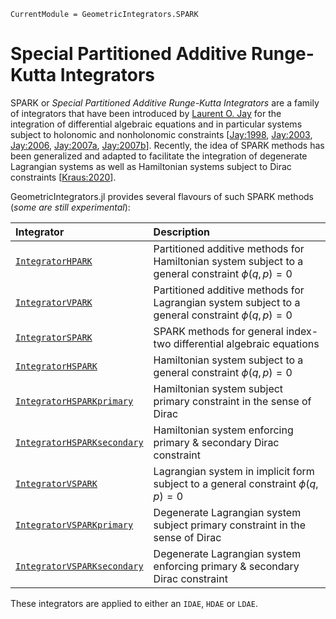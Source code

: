 ```@meta
CurrentModule = GeometricIntegrators.SPARK
```

# Special Partitioned Additive Runge-Kutta Integrators

SPARK or *Special Partitioned Additive Runge-Kutta Integrators* are a family of integrators that have been introduced by [Laurent O. Jay](http://homepage.divms.uiowa.edu/~ljay/) for the integration of differential algebraic equations and in particular systems subject to holonomic and nonholonomic constraints [[Jay:1998](@cite), [Jay:2003](@cite), [Jay:2006](@cite), [Jay:2007a](@cite), [Jay:2007b](@cite)].
Recently, the idea of SPARK methods has been generalized and adapted to facilitate the integration of degenerate Lagrangian systems as well as Hamiltonian systems subject to Dirac constraints [[Kraus:2020](@cite)].

GeometricIntegrators.jl provides several flavours of such SPARK methods (*some are still experimental*):

| Integrator                          | Description                                                                                          |
|:------------------------------------|:-----------------------------------------------------------------------------------------------------|
| [`IntegratorHPARK`](@ref)           | Partitioned additive methods for Hamiltonian system subject to a general constraint $\phi(q,p) = 0$  |
| [`IntegratorVPARK`](@ref)           | Partitioned additive methods for Lagrangian system subject to a general constraint $\phi(q,p) = 0$   |
| [`IntegratorSPARK`](@ref)           | SPARK methods for general index-two differential algebraic equations                                 |
| [`IntegratorHSPARK`](@ref)          | Hamiltonian system subject to a general constraint $\phi(q,p) = 0$                                   |
| [`IntegratorHSPARKprimary`](@ref)   | Hamiltonian system subject primary constraint in the sense of Dirac                                  |
| [`IntegratorHSPARKsecondary`](@ref) | Hamiltonian system enforcing primary & secondary Dirac constraint                                    |
| [`IntegratorVSPARK`](@ref)          | Lagrangian system in implicit form subject to a general constraint $\phi(q,p) = 0$                   |
| [`IntegratorVSPARKprimary`](@ref)   | Degenerate Lagrangian system subject primary constraint in the sense of Dirac                        |
| [`IntegratorVSPARKsecondary`](@ref) | Degenerate Lagrangian system enforcing primary & secondary Dirac constraint                          |

These integrators are applied to either an `IDAE`, `HDAE` or `LDAE`.
